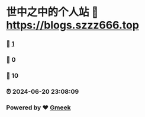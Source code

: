 # 世中之中的个人站 :link: https://blogs.szzz666.top 
### :page_facing_up: [1](https://blogs.szzz666.top/tag.html) 
### :speech_balloon: 0 
### :hibiscus: 10 
### :alarm_clock: 2024-06-20 23:08:09 
### Powered by :heart: [Gmeek](https://github.com/Meekdai/Gmeek)

